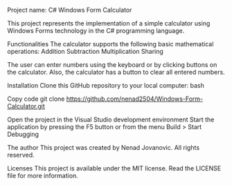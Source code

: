 Project name: C# Windows Form Calculator


This project represents the implementation of a simple calculator using Windows Forms technology in the C# programming language.

Functionalities
The calculator supports the following basic mathematical operations:
Addition
Subtraction
Multiplication
Sharing

The user can enter numbers using the keyboard or by clicking buttons on the calculator. 
Also, the calculator has a button to clear all entered numbers.

Installation
Clone this GitHub repository to your local computer:
bash

Copy code
git clone https://github.com/nenad2504/Windows-Form-Calculator.git

Open the project in the Visual Studio development environment
Start the application by pressing the F5 button or from the menu Build > Start Debugging

The author
This project was created by Nenad Jovanovic. All rights reserved.

Licenses
This project is available under the MIT license. Read the LICENSE file for more information.
